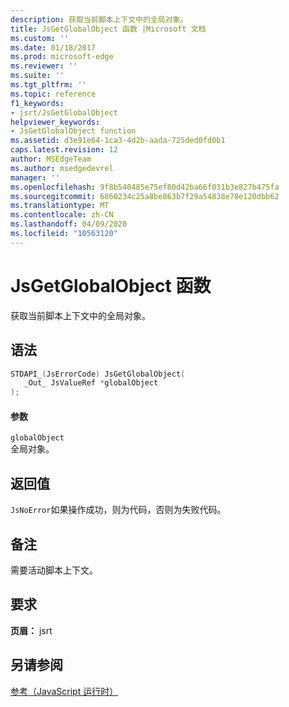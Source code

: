 ```yaml
---
description: 获取当前脚本上下文中的全局对象。
title: JsGetGlobalObject 函数 |Microsoft 文档
ms.custom: ''
ms.date: 01/18/2017
ms.prod: microsoft-edge
ms.reviewer: ''
ms.suite: ''
ms.tgt_pltfrm: ''
ms.topic: reference
f1_keywords:
- jsrt/JsGetGlobalObject
helpviewer_keywords:
- JsGetGlobalObject function
ms.assetid: d3e91e64-1ca3-4d2b-aada-725ded0fd0b1
caps.latest.revision: 12
author: MSEdgeTeam
ms.author: msedgedevrel
manager: ''
ms.openlocfilehash: 9f8b540485e75ef80d42ba66f031b3e827b475fa
ms.sourcegitcommit: 6860234c25a8be863b7f29a54838e78e120dbb62
ms.translationtype: MT
ms.contentlocale: zh-CN
ms.lasthandoff: 04/09/2020
ms.locfileid: "10563120"
---
```

# JsGetGlobalObject 函数
获取当前脚本上下文中的全局对象。  
  
## 语法  
  
```cpp  
STDAPI_(JsErrorCode) JsGetGlobalObject(  
   _Out_ JsValueRef *globalObject  
);  
```  
  
#### 参数  
 `globalObject`  
 全局对象。  
  
## 返回值  
 `JsNoError`如果操作成功，则为代码，否则为失败代码。  
  
## 备注  
 需要活动脚本上下文。  
  
## 要求  
 **页眉：** jsrt  
  
## 另请参阅  
 [参考（JavaScript 运行时）](../chakra-hosting/reference-javascript-runtime.md)